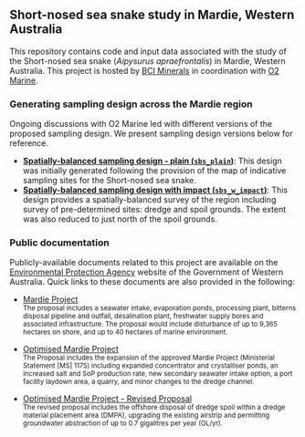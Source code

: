 ## Short-nosed sea snake study in Mardie, Western Australia
This repository contains code and input data associated with the study of the Short-nosed sea snake (<i>Aipysurus apraefrontalis</i>) in Mardie, Western Australia. This project is hosted by [BCI Minerals](https://www.bciminerals.com.au/) in coordination with [O2 Marine](https://o2marine.com.au/).

### Generating sampling design across the Mardie region
Ongoing discussions with O2 Marine led with different versions of the proposed sampling design. We present sampling design versions below for reference.

* [<b>Spatially-balanced sampling design - plain (`sbs_plain`)</b>](https://github.com/grcvhon/bci-minerals/tree/main/sampling_design/output/sbs_plain): This design was initially generated following the provision of the map of indicative sampling sites for the Short-nosed sea snake.
* [<b>Spatially-balanced sampling design with impact (`sbs_w_impact`)</b>](https://github.com/grcvhon/bci-minerals/tree/main/sampling_design/output/sbs_w_impact): This design provides a spatially-balanced survey of the region including survey of pre-determined sites: dredge and spoil grounds. The extent was also reduced to just north of the spoil grounds.

### Public documentation

Publicly-available documents related to this project are available on the [Environmental Protection Agency](https://www.epa.wa.gov.au/) website of the Government of Western Australia. Quick links to these documents are also provided in the following:

* [Mardie Project](https://www.epa.wa.gov.au/proposals/mardie-project)<br>
    <sub>The proposal includes a seawater intake, evaporation ponds, processing plant, bitterns disposal pipeline and outfall, desalination plant, freshwater supply bores and associated infrastructure. The proposal would include disturbance of up to 9,365 hectares on shore, and up to 40 hectares of marine environment.</sub>

* [Optimised Mardie Project](https://www.epa.wa.gov.au/proposals/optimised-mardie-project)<br>
  <sub>The Proposal includes the expansion of the approved Mardie Project (Ministerial Statement [MS] 1175) including expanded concentrator and crystalliser ponds, an increased salt and SoP production rate, new secondary seawater intake option, a port facility laydown area, a quarry, and minor changes to the dredge channel.</sub>

* [Optimised Mardie Project - Revised Proposal](https://www.epa.wa.gov.au/proposals/optimised-mardie-project-revised-proposal)<br>
  <sub>The revised proposal includes the offshore disposal of dredge spoil within a dredge material placement area (DMPA), upgrading the existing airstrip and permitting groundwater abstraction of up to 0.7 gigalitres per year (GL/yr).</sub>
  
